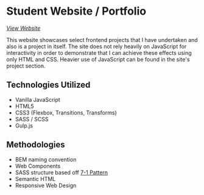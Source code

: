 # Student Website / Portfolio

*[View Website](http://stuwood.surge.sh/dest/html/index.html)*

This website showcases select frontend projects that I have undertaken and 
also is a project in itself. The site does not rely heavily on JavaScript
for interactivity in order to demonstrate that I can achieve these effects 
using only HTML and CSS. Heavier use of JavaScript can be found in the site's
project section. 



## Technologies Utilized

- Vanilla JavaScript
- HTML5
- CSS3 (Flexbox, Transitions, Transforms)
- SASS / SCSS
- Gulp.js

## Methodologies

- BEM naming convention
- Web Components
- SASS structure based off [7-1 Pattern](https://sass-guidelin.es/#the-7-1-pattern)
- Semantic HTML
- Responsive Web Design
